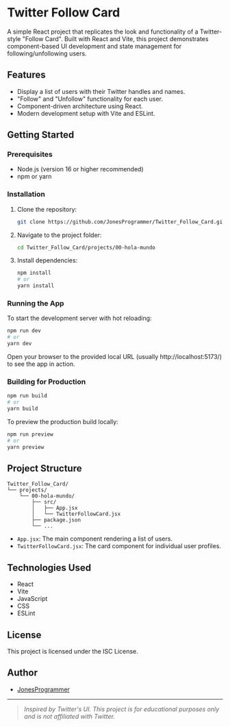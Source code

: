 # Twitter Follow Card

A simple React project that replicates the look and functionality of a Twitter-style "Follow Card". Built with React and Vite, this project demonstrates component-based UI development and state management for following/unfollowing users.

## Features

- Display a list of users with their Twitter handles and names.
- "Follow" and "Unfollow" functionality for each user.
- Component-driven architecture using React.
- Modern development setup with Vite and ESLint.

## Getting Started

### Prerequisites

- Node.js (version 16 or higher recommended)
- npm or yarn

### Installation

1. Clone the repository:
   ```bash
   git clone https://github.com/JonesProgrammer/Twitter_Follow_Card.git
   ```

2. Navigate to the project folder:
   ```bash
   cd Twitter_Follow_Card/projects/00-hola-mundo
   ```

3. Install dependencies:
   ```bash
   npm install
   # or
   yarn install
   ```

### Running the App

To start the development server with hot reloading:

```bash
npm run dev
# or
yarn dev
```

Open your browser to the provided local URL (usually http://localhost:5173/) to see the app in action.

### Building for Production

```bash
npm run build
# or
yarn build
```

To preview the production build locally:

```bash
npm run preview
# or
yarn preview
```

## Project Structure

```
Twitter_Follow_Card/
└── projects/
    └── 00-hola-mundo/
        ├── src/
        │   ├── App.jsx
        │   └── TwitterFollowCard.jsx
        ├── package.json
        └── ...
```

- `App.jsx`: The main component rendering a list of users.
- `TwitterFollowCard.jsx`: The card component for individual user profiles.

## Technologies Used

- React
- Vite
- JavaScript
- CSS
- ESLint

## License

This project is licensed under the ISC License.

## Author

- [JonesProgrammer](https://github.com/JonesProgrammer)

---

> _Inspired by Twitter's UI. This project is for educational purposes only and is not affiliated with Twitter._
